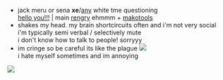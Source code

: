 - jack meru or sena **xe**/[any](https://en.pronouns.page/@gigolo) white tme questioning  
[hello you!!!](https://github.com/ichikuu) | main [rengry](https://rentry.org/scenario_liar) ehmmm + [makotools](https://enstars.link/@matenrou)  
- shakes my head. my brain shortcircuits often and i'm not very social  
i'm typically semi verbal / selectively mute  
i don't know how to talk to people! sorryyy  
- im cringe so be careful its like the plague ![](https://cdn.discordapp.com/attachments/729124835296280689/1087785064059916319/image.png)  
i hate myself sometimes and im annoying

![](https://cdn.discordapp.com/attachments/729124835296280689/1089073187712675850/image.jpeg)

